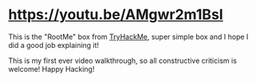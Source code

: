 # https://youtu.be/AMgwr2m1BsI

This is the "RootMe" box from [TryHackMe](https://tryhackme.com/hacktivities?tab=practice), super simple box and I hope I did a good job explaining it!

This is my first ever video walkthrough, so all constructive criticism is welcome! Happy Hacking!
